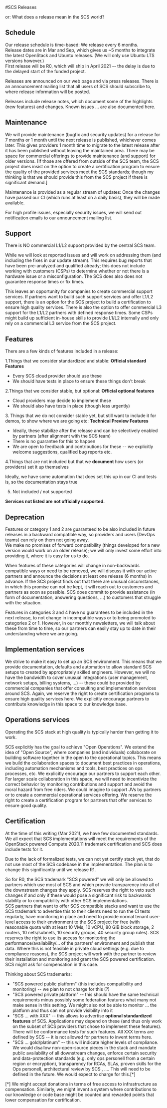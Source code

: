 #SCS Releases

or: What does a release mean in the SCS world?

## Schedule

Our release schedule is time-based: We release every 6 months.\
Release dates are in Mar and Sep, which gives us \~5 months to integrate the latest OpenStack and Ubuntu releases. (We will only use Ubuntu LTS versions however.)\
First release will be R0, which will ship in April 2021 -- the delay is due to the delayed start of the funded project.

Releases are announced on our web page and via press releases. There is an announcement mailing list that all users of SCS should subscribe to, where release information will be posted.

Releases include release notes, which document some of the highlights (new features) and changes. Known issues ... are also documented here.

## Maintenance

We will provide maintenance (bugfix and security updates) for a release for 7 months or 1 month until the next release is published, whichever comes later. This gives providers 1 month time to migrate to the latest release after it has been published without leaving the maintained area. There may be space for commercial offerings to provide maintenance (and support) for older versions. [If those are offered from outside of the SCS team, the SCS project does insist on the option to create a certification program to ensure the quality of the provided services meet the SCS standards; though my thinking is that we should provide this from the SCS project if there is significant demand.]

Maintenance is provided as a regular stream of updates: Once the changes have passed our CI (which runs at least on a daily basis), they will be made available.

For high profile issues, especially security issues, we will send out notification emails to our announcement mailing list.

## Support

There is NO commercial L1/L2 support provided by the central SCS team.

While we will look at reported issues and will work on addressing them (and including the fixes in our update stream). This requires bug reports that have been pre-analyzed and qualified already; this does not include working with customers (CSPs) to determine whether or not there is a hardware issue or a misconfiguration. The SCS does also does not guarantee response times or fix times.

This leaves an opportunity for companies to create commercial support services. If partners want to build such support services and offer L1/L2 support, there is an option for the SCS project to build a certification to ensure high quality services. There is also the option to offer commercial L3 support for the L1/L2 partners with defined response times. Some CSPs might build up sufficient in-house skills to provide L1/L2 internally and only rely on a commercial L3 service from the SCS project.

## Features

There are a few kinds of features included in a release:

1\.Things that we consider standardized and stable: **Official standard Features**

* Every SCS cloud provider should use these
* We should have tests in place to ensure these things don't break

2\.Things that we consider stable, but optional: **Official optional features**

* Cloud providers may decide to implement these
* We should also have tests in place (though less urgently)

3\. Things that we do not consider stable yet, but still want to include it for demos, to show where we are going etc: **Technical Preview Features**

* Ideally, these stabilize after the release and can be selectively enabled by partners (after alignment with the SCS team)
* There is no guarantee for this to happen
* We are open to feedback and contributions for these -- we explicitly welcome suggestions, qualified bug reports etc.

4\.Things that are not included but that we **document** how users (or providers) set it up themselves

Ideally, we have some automation that does set this up in our CI and tests is, so the documentation stays true

5. Not included / not supported

**Services not listed are not officially supported.**

## Deprecation

Features or category 1 and 2 are guaranteed to be also included in future releases in a backward compatible way, so providers and users (DevOps teams) can rely on them not going away.\
We make no promises of forward compatibility (things developed for a new version would work on an older release); we will only invest some effort into providing it, where it is easy for us to do.

When features of these categories will change in non-backwards compatible ways or need to be removed, we will discuss it with our active partners and announce the decisions at least one release (6 months) in advance. If the SCS project finds out that there are unusual circumstances, in which this promise can not be kept, it will reach out to customers and partners as soon as possible. SCS does commit to provide assistance (in form of documentation, answering questions, ...) to customers that struggle with the situation.

Features in categories 3 and 4 have no guarantees to be included in the next release, to not change in incompatible ways or to being promoted to categories 2 or 1. However, in our monthly newsletters, we will talk about these from time to time, so our partners can easily stay up to date in their understanding where we are going.

## Implementation services

We strive to make it easy to set up an SCS environment. This means that we provide documentation, defaults and automation to allow standard SCS setups to created by appropriately skilled engineers. However, we will no have the bandwidth to cover unusual integrations (user management, network setups, billing systems, ...) -- these could be provided by commercial companies that offer consulting and implementation services around SCS. Again, we reserve the right to create certification programs to ensure high quality services here. We explicitly encourage partners to contribute knowledge in this space to our knowledge base.

## Operations services

Operating the SCS stack at high quality is typically harder than getting it to work.

SCS explicitly has the goal to achieve "Open Operations". We extend the idea of "Open Source", where companies (and individuals) collaborate on building software together in the open to the operational topics. This means we build the collaboration spaces to document best practices in operations, including automation mechanisms and tools, best practices on ops processes, etc. We explicitly encourage our partners to support each other. For larger scale collaboration in this space, we will need to incentivize the correct behavior by monitoring contributions and support and avoid the moral hazard from free riders. We could imagine to support JVs by partners or to create a commercial operational services offering. We reserve the right to create a certification program for partners that offer services to ensure good quality.

## Certification

At the time of this writing (Mar 2021), we have few documented standards. We all expect that SCS implementations will meet the requirements of the OpenStack powered Compute 2020.11 trademark certification and SCS does include tests for it.

Due to the lack of formalized tests, we can not yet certify stack yet, that do not use most of the SCS codebase in the implementation. The plan is to change this significantly until we release R1.

So for R0, the SCS trademark "SCS powered" we will only be allowed to partners which use most of SCS and which provide transparency into all of the downstream changes they apply. SCS reserves the right to veto such changes if and only if these would pose a significant risk to backwards stability or to compatibility with other SCS implementations.\
SCS partners that want to offer SCS compatible stacks and want to use the SCS trademark to advertise this to their clients need to run the CI tests regularly, have monitoring in place and need to provide normal tenant user-level access to their environment to the SCS project for free (with reasonable quota with at least 10 VMs, 10 vCPU, 80 GIB block storage, 2 routers, 10 nets/subnets, 10 security groups, 40 security group rules). SCS reserves the right to use its access for monitoring the performance/availabiilty/... of the partners' environment and publish that data. Where this is not feasible in private cloud settings (e.g. due to compliance reasons), the SCS project will work with the partner to review their installation and monitoring and grant the SCS powered certification. SCS might ask for compensation in this case.

Thinking about SCS trademarks:

* "SCS powered public platform" (this includes compatibility and monitoring) -- we plan to not charge for this (?)
* "SCS powered private platform" -- this should have the same technical requirements minus possibly some federation features what many not make sense in this setting. We might also not be able to monitor ... the platform and thus can not provide visibility into it
* "SCS ... with XXX" -- this allows to advertise **optional standardized features** of SCS. Applications may depend on these (and thus only work on the subset of SCS providers that chose to implement these features). There will be conformance tests for such features. All XXX terms are defined by SCS -- it is not allowed for partners to invent terms here.
* "SCS ... gold/platinum" -- this will indicate higher levels of compliance. We would disallow non-open-source pieces in the stack and mandate public availability of all downstream changes, enforce certain security and data-protection standards (e.g. only ops personell from a certain region or encryption), transparency for RCAs, SLAs, proven skills for the Ops personell, architectural review by SCS , .... This will need to be defined in the future. We would expect to charge for this.[\*]

[\*] We might accept donations in terms of free access to infrastructure as compensation. Similarly, we might invent a system where contributions to our knowledge or code base might be counted and rewarded points that lower compensation for certification.
